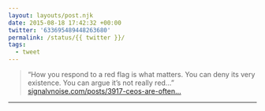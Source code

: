 ```yaml
---
layout: layouts/post.njk
date: 2015-08-18 17:42:32 +00:00
twitter: '633695489448263680'
permalink: /status/{{ twitter }}/
tags: 
  - tweet
---
```


> “How you respond to a red flag is what matters. You can deny its very existence. You can argue it’s not really red…” [signalvnoise.com/posts/3917-ceos-are-often…](https://signalvnoise.com/posts/3917-ceos-are-often-the-last-to-know)

---
